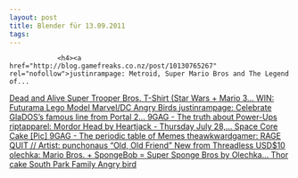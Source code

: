 ```yaml
---
layout: post
title: Blender für 13.09.2011
tags:
---
```



                <h4><a href="http://blog.gamefreaks.co.nz/post/10130765267" rel="nofollow">justinrampage: Metroid, Super Mario Bros and The Legend of...
</a><a href="http://feedproxy.google.com/~r/9gag/~3/4Be0R9lXa6c/222010" rel="nofollow">Dead and Alive
</a><a href="http://blog.gamefreaks.co.nz/post/8929235358" rel="nofollow">Super Trooper Bros. T-Shirt (Star Wars + Mario 3...
</a><a href="http://feedproxy.google.com/~r/failblog/~3/n-X7iYmXxr4/" rel="nofollow">WIN: Futurama Lego Model
</a><a href="http://feedproxy.google.com/~r/9gag/~3/MWhd6NK6B-U/191079" rel="nofollow">Marvel/DC Angry Birds
</a><a href="http://blog.gamefreaks.co.nz/post/8286314310" rel="nofollow">justinrampage: Celebrate GlaDOS’s famous line from Portal 2...
</a><a href="http://9gag.com/gag/181029?utm_source=feedburner&amp;utm_medium=feed&amp;utm_campaign=Feed%3A+9gag+%289GAG+RSS%29" rel="nofollow">9GAG - The truth about Power-Ups
</a><a href="http://blog.gamefreaks.co.nz/post/8158411701" rel="nofollow">riptapparel: Mordor Head by Heartjack - Thursday July 28,...
</a><a href="http://feedproxy.google.com/~r/geeksAreSexyTechnologyNews/~3/Cfw5QtpkZio/" rel="nofollow">Space Core Cake [Pic]
</a><a href="http://9gag.com/gag/173242" rel="nofollow">9GAG - The periodic table of Memes
</a><a href="http://blog.gamefreaks.co.nz/post/7409039526" rel="nofollow">theawkwardgamer: RAGE QUIT // Artist: punchonaus
</a><a href="http://blog.gamefreaks.co.nz/post/7238016140" rel="nofollow">“Old, Old Friend” New from Threadless USD$10
</a><a href="http://blog.gamefreaks.co.nz/post/7133637655" rel="nofollow">olechka: Mario Bros. + SpongeBob = Super Sponge Bros by Olechka...
</a><a href="http://feedproxy.google.com/~r/9gag/~3/uUkmKEf9eZE/153563" rel="nofollow">Thor cake
</a><a href="http://feedproxy.google.com/~r/9gag/~3/nr2qtmEbn-0/154504" rel="nofollow">South Park Family
</a><a href="http://feedproxy.google.com/~r/9gag/~3/y6WbQOxBXDw/152643" rel="nofollow">Angry bird</a></h4>
<h4></h4>
<h4></h4>
<p>&nbsp;</p>
